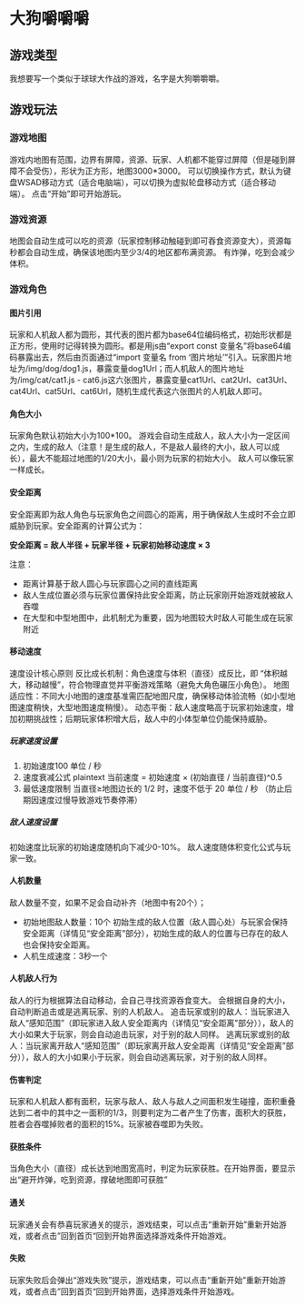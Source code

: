 # 大狗嚼嚼嚼
## 游戏类型
我想要写一个类似于球球大作战的游戏，名字是大狗嚼嚼嚼。
## 游戏玩法
### 游戏地图
游戏内地图有范围，边界有屏障，资源、玩家、人机都不能穿过屏障（但是碰到屏障不会受伤），形状为正方形，地图3000*3000。
可以切换操作方式，默认为键盘WSAD移动方式（适合电脑端），可以切换为虚拟轮盘移动方式（适合移动端）。
点击“开始”即可开始游玩。
### 游戏资源
地图会自动生成可以吃的资源（玩家控制移动触碰到即可吞食资源变大），资源每秒都会自动生成，确保该地图内至少3/4的地区都布满资源。
有炸弹，吃到会减少体积。
### 游戏角色
#### 图片引用
玩家和人机敌人都为圆形，其代表的图片都为base64位编码格式，初始形状都是正方形，使用时记得转换为圆形。都是用js由“export const 变量名”将base64编码暴露出去，然后由页面通过“import 变量名 from ‘图片地址’”引入。玩家图片地址为/img/dog/dog1.js，暴露变量dog1Url；而人机敌人的图片地址为/img/cat/cat1.js - cat6.js这六张图片，暴露变量cat1Url、cat2Url、cat3Url、cat4Url、cat5Url、cat6Url，随机生成代表这六张图片的人机敌人即可。
#### 角色大小
玩家角色默认初始大小为100*100。
游戏会自动生成敌人，敌人大小为一定区间之内，生成的敌人（注意！是生成的敌人，不是敌人最终的大小，敌人可以成长），最大不能超过地图的1/20大小，最小则为玩家的初始大小。
敌人可以像玩家一样成长。

#### 安全距离
安全距离即为敌人角色与玩家角色之间圆心的距离，用于确保敌人生成时不会立即威胁到玩家。安全距离的计算公式为：

**安全距离 = 敌人半径 + 玩家半径 + 玩家初始移动速度 × 3**

注意：
- 距离计算基于敌人圆心与玩家圆心之间的直线距离
- 敌人生成位置必须与玩家位置保持此安全距离，防止玩家刚开始游戏就被敌人吞噬
- 在大型和中型地图中，此机制尤为重要，因为地图较大时敌人可能生成在玩家附近

#### 移动速度
速度设计核心原则
反比成长机制：角色速度与体积（直径）成反比，即 “体积越大，移动越慢”，符合物理直觉并平衡游戏策略（避免大角色碾压小角色）。
地图适应性：不同大小地图的速度基准需匹配地图尺度，确保移动体验流畅（如小型地图速度稍快，大型地图速度稍慢）。
动态平衡：敌人速度略高于玩家初始速度，增加初期挑战性；后期玩家体积增大后，敌人中的小体型单位仍能保持威胁。
##### 玩家速度设置
1. 初始速度100 单位 / 秒
2. 速度衰减公式
plaintext
当前速度 = 初始速度 × (初始直径 / 当前直径)^0.5
3. 最低速度限制
当直径≥地图边长的 1/2 时，速度不低于 20 单位 / 秒
（防止后期因速度过慢导致游戏节奏停滞）
##### 敌人速度设置
初始速度比玩家的初始速度随机向下减少0-10%。
敌人速度随体积变化公式与玩家一致。

#### 人机数量
敌人数量不变，如果不足会自动补齐（地图中有20个）；
- 初始地图敌人数量：10个
初始生成的敌人位置（敌人圆心处）与玩家会保持安全距离（详情见“安全距离”部分），初始生成的敌人的位置与已存在的敌人也会保持安全距离。
- 人机生成速度：3秒一个
#### 人机敌人行为
敌人的行为根据算法自动移动，会自己寻找资源吞食变大。
会根据自身的大小，自动判断追击或是逃离玩家、别的人机敌人。
追击玩家或别的敌人：当玩家进入敌人“感知范围”（即玩家进入敌人安全距离内（详情见“安全距离”部分）），敌人的大小如果大于玩家，则会自动追击玩家，对于别的敌人同样。
逃离玩家或别的敌人：当玩家离开敌人“感知范围”（即玩家离开敌人安全距离（详情见“安全距离”部分）），敌人的大小如果小于玩家，则会自动逃离玩家，对于别的敌人同样。

#### 伤害判定
玩家和人机敌人都有面积，玩家与敌人、敌人与敌人之间面积发生碰撞，面积重叠达到二者中的其中之一面积的1/3，则要判定为二者产生了伤害，面积大的获胜，胜者会吞噬掉败者的面积的15%。玩家被吞噬即为失败。
#### 获胜条件
当角色大小（直径）成长达到地图宽高时，判定为玩家获胜。在开始界面，要显示出“避开炸弹，吃到资源，撑破地图即可获胜”
#### 通关
玩家通关会有恭喜玩家通关的提示，游戏结束，可以点击“重新开始”重新开始游戏，或者点击”回到首页“回到开始界面选择游戏条件开始游戏。
#### 失败
玩家失败后会弹出“游戏失败”提示，游戏结束，可以点击“重新开始”重新开始游戏，或者点击”回到首页“回到开始界面，选择游戏条件开始游戏。